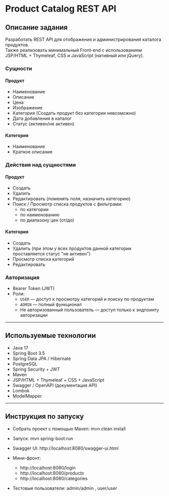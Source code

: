 # Product Catalog REST API

## Описание задания

Разработать REST API для отображения и администрирования каталога продуктов.  
Также реализовать минимальный Front-end с использованием JSP/HTML + Thymeleaf, CSS и JavaScript (нативный или jQuery).

### Сущности

#### Продукт
- Наименование
- Описание
- Цена
- Изображение
- Категория (Создать продукт без категории невозможно)
- Дата добавления в каталог
- Статус (активен/не активен)

#### Категория
- Наименование
- Краткое описание

### Действия над сущностями

#### Продукт
- Создать
- Удалить
- Редактировать (поменять поля, назначить категорию)
- Поиск / Просмотр списка продуктов с фильтрами:
  - по категории
  - по наименованию
  - по диапазону цен (от/до)

#### Категория
- Создать
- Удалить (при этом у всех продуктов данной категории проставляется статус "не активен")
- Просмотр списка категорий
- Редактировать

### Авторизация
- Bearer Token (JWT)
- Роли:
  - `USER` — доступ к просмотру категорий и поиску по продуктам
  - `ADMIN` — полный функционал
  - Не авторизованный пользователь — доступ только к эндпоинту авторизации

---

## Используемые технологии
- Java 17
- Spring Boot 3.5
- Spring Data JPA / Hibernate
- PostgreSQL
- Spring Security + JWT
- Maven
- JSP/HTML + Thymeleaf + CSS + JavaScript
- Swagger / OpenAPI (документация API)
- Lombok
- ModelMapper

---

## Инструкция по запуску
- Собрать проект с помощью Maven: mvn clean install
- Запуск: mvn spring-boot:run

- Swagger UI: http://localhost:8080/swagger-ui.html
- Мини-фронт:
  - http://localhost:8080/login
  - http://localhost:8080/products
  - http://localhost:8080/categories
- Тестовые пользователи: admin/admin , user/user

